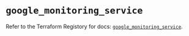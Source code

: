 # `google_monitoring_service`

Refer to the Terraform Registory for docs: [`google_monitoring_service`](https://registry.terraform.io/providers/hashicorp/google-beta/4.65.2/docs/resources/google_monitoring_service).
